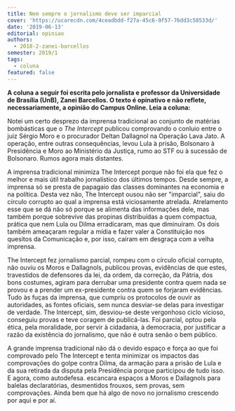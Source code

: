 ```yaml
---
title: Nem sempre o jornalismo deve ser imparcial
cover: 'https://ucarecdn.com/4ceadbdd-f27a-45c6-9f57-76dd3c58533d/'
date: '2019-06-13'
editorial: opiniao
authors:
  - 2018-2-zanei-barcellos
semester: 2019/1
tags:
  - coluna
featured: false
---
```

**A coluna a seguir foi escrita pelo jornalista e professor da Universidade de Brasília (UnB), Zanei Barcellos. O texto é opinativo e não reflete, necessariamente, a opinião do Campus Online. Leia a coluna:** 

Notei um certo desprezo da imprensa tradicional ao conjunto de matérias bombásticas que o _The Intercept_ publicou comprovando o conluio entre o juiz Sérgio Moro e o procurador Deltan Dallagnol na Operação Lava Jato. A operação, entre outras consequências, levou Lula à prisão, Bolsonaro à Presidência e Moro ao Ministério da Justiça, rumo ao STF ou à sucessão de Bolsonaro. Rumos agora mais distantes.

A imprensa tradicional minimiza The Intercept porque não foi ela que fez o melhor e mais útil trabalho jornalístico dos últimos tempos. Desde sempre, a imprensa só se presta de papagaio das classes dominantes na economia e na política. Desta vez não, The Intercept ousou não ser "imparcial", saiu do círculo corrupto ao qual a imprensa está viciosamente atrelada. Atrelamento esse que se dá não só porque se alimenta das informações dele, mas também porque sobrevive das propinas distribuídas a quem compactua, prática que nem Lula ou Dilma erradicaram, mas que diminuíram. Os dois também ameaçaram regular a mídia e fazer valer a Constituição nos quesitos da Comunicação e, por isso, caíram em desgraça com a velha imprensa.

The Intercept fez jornalismo parcial, rompeu com o círculo oficial corrupto, não ouviu os Moros e Dallagnols, publicou provas, evidências de que estes, travestidos de defensores da lei, da ordem, da correção, da Pátria, dos bons costumes, agiram para derrubar uma presidente contra quem nada se provou e a prender um ex-presidente contra quem se forjaram evidências. Tudo às fuças da imprensa, que cumpriu os protocolos de ouvir as autoridades, as fontes oficiais, sem nunca desviar-se delas para investigar de verdade. The Intercept, sim, desviou-se deste vergonhoso ciclo vicioso, conseguiu provas e teve coragem de publicá-las. Foi parcial, optou pela ética, pela moralidade, por servir à cidadania, à democracia, por justificar a razão da existência do jornalismo, que não é outra senão o bem público.

A grande imprensa tradicional não dá o devido espaço e força ao que foi comprovado pelo The Intercept e tenta minimizar os impactos das comprovações do golpe contra Dilma, da armação para a prisão de Lula e da sua retirada da disputa pela Presidência porque participou de tudo isso. E agora, como autodefesa. escancara espaços a Moros e Dallagnols para balelas declaratórias, desmentidos frouxos, sem provas, sem comprovações. Ainda bem que há algo de novo no jornalismo crescendo por aqui e por aí.
